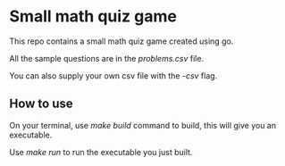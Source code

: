 # Small math quiz game
This repo contains a small math quiz game created using go.

All the sample questions are in the *problems.csv* file.

You can also supply your own csv file with the *-csv* flag.

## How to use
On your terminal, use *make build* command to build, this will give you an executable.

Use *make run* to run the executable you just built.